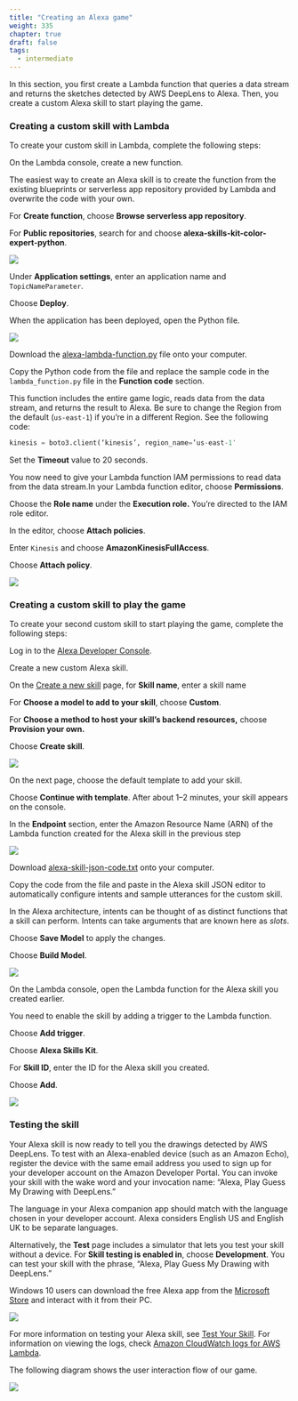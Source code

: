 ```yaml
---
title: "Creating an Alexa game"
weight: 335
chapter: true
draft: false
tags:
  - intermediate
---
```

In this section, you first create a Lambda function that queries a data stream and returns the sketches detected by AWS DeepLens to Alexa. Then, you create a custom Alexa skill to start playing the game.

### Creating a custom skill with Lambda

To create your custom skill in Lambda, complete the following steps:

On the Lambda console, create a new function.

The easiest way to create an Alexa skill is to create the function from the existing blueprints or serverless app repository provided by Lambda and overwrite the code with your own.

For **Create function**, choose **Browse serverless app repository**.

For **Public repositories**, search for and choose **alexa-skills-kit-color-expert-python**.

![](/images/300_intermediate/330_guess_drawing/alexa-lambda-1.jpg)

Under **Application settings**, enter an application name and `TopicNameParameter`.

Choose **Deploy**.

When the application has been deployed, open the Python file.

![](/images/300_intermediate/330_guess_drawing/alexa-lambda-2.jpg)

Download the [alexa-lambda-function.py](https://deeplens-public.s3.amazonaws.com/samples/doodle-game/alexa-lambda-function.py) file onto your computer.

Copy the Python code from the file and replace the sample code in the `lambda_function.py` file in the **Function code** section.

This function includes the entire game logic, reads data from the data stream, and returns the result to Alexa. Be sure to change the Region from the default (`us-east-1`) if you’re in a different Region. See the following code:

```python
kinesis = boto3.client(‘kinesis’, region_name=’us-east-1′
```

Set the **Timeout** value to 20 seconds.

You now need to give your Lambda function IAM permissions to read data from the data stream.In your Lambda function editor, choose **Permissions**.

Choose the **Role name** under the **Execution role.** You’re directed to the IAM role editor.

In the editor, choose **Attach policies**.

Enter `Kinesis` and choose **AmazonKinesisFullAccess**.

Choose **Attach policy**.

![](/images/300_intermediate/330_guess_drawing/alexa-lambda-3.jpg)

### Creating a custom skill to play the game

To create your second custom skill to start playing the game, complete the following steps:

Log in to the [Alexa Developer Console](https://developer.amazon.com/alexa/console/ask).

Create a new custom Alexa skill.

On the [Create a new skill](https://developer.amazon.com/alexa/console/ask/create-new-skill) page, for **Skill name**, enter a skill name

For **Choose a model to add to your skill**, choose **Custom**.

For **Choose a method to host your skill’s backend resources,** choose **Provision your own.**

Choose **Create skill**.

![](/images/300_intermediate/330_guess_drawing/alexa-skill-1.jpg)

On the next page, choose the default template to add your skill.

Choose **Continue with template**. After about 1–2 minutes, your skill appears on the console.

In the **Endpoint** section, enter the Amazon Resource Name (ARN) of the Lambda function created for the Alexa skill in the previous step

![](/images/300_intermediate/330_guess_drawing/alexa-skill-2.jpg)

Download [alexa-skill-json-code.txt](https://deeplens-public.s3.amazonaws.com/samples/doodle-game/alexa-skill-json-code.txt) onto your computer.

Copy the code from the file and paste in the Alexa skill JSON editor to automatically configure intents and sample utterances for the custom skill.

In the Alexa architecture, intents can be thought of as distinct functions that a skill can perform. Intents can take arguments that are known here as *slots*.

Choose **Save Model** to apply the changes.

Choose **Build Model**.

![](/images/300_intermediate/330_guess_drawing/alexa-skill-3.jpg)

On the Lambda console, open the Lambda function for the Alexa skill you created earlier.

You need to enable the skill by adding a trigger to the Lambda function.

Choose **Add trigger**.

Choose **Alexa Skills Kit**.

For **Skill ID**, enter the ID for the Alexa skill you created.

Choose **Add**.

![](/images/300_intermediate/330_guess_drawing/alexa-skill-4.jpg)

### Testing the skill

Your Alexa skill is now ready to tell you the drawings detected by AWS DeepLens. To test with an Alexa-enabled device (such as an Amazon Echo), register the device with the same email address you used to sign up for your developer account on the Amazon Developer Portal. You can invoke your skill with the wake word and your invocation name: “Alexa, Play Guess My Drawing with DeepLens.”

The language in your Alexa companion app should match with the language chosen in your developer account. Alexa considers English US and English UK to be separate languages.

Alternatively, the **Test** page includes a simulator that lets you test your skill without a device. For **Skill testing is enabled in**, choose **Development**. You can test your skill with the phrase, “Alexa, Play Guess My Drawing with DeepLens.”

Windows 10 users can download the free Alexa app from the [Microsoft Store](https://www.microsoft.com/en-us/p/alexa/9n12z3cctcnz) and interact with it from their PC.

![](/images/300_intermediate/330_guess_drawing/alexa-skill-5.jpg)

For more information on testing your Alexa skill, see [Test Your Skill](https://developer.amazon.com/en-US/docs/alexa/devconsole/test-your-skill.html). For information on viewing the logs, check [Amazon CloudWatch logs for AWS Lambda](https://docs.aws.amazon.com/lambda/latest/dg/monitoring-cloudwatchlogs.html).

The following diagram shows the user interaction flow of our game.

![](/images/300_intermediate/330_guess_drawing/alexa-skill-arch.jpg)